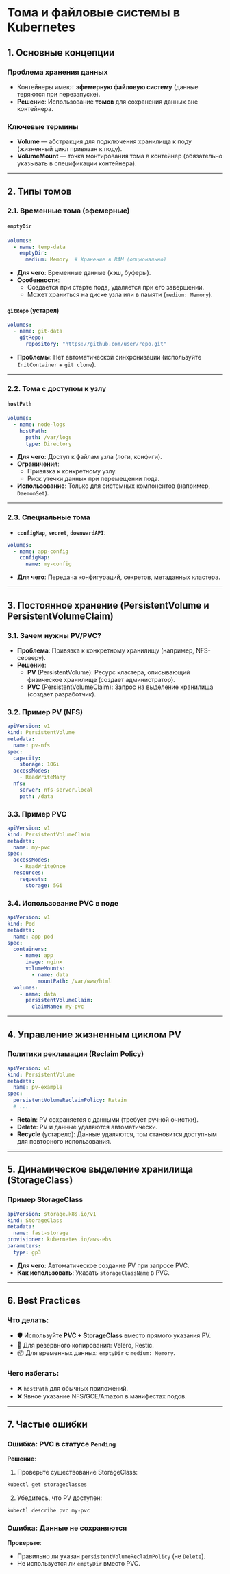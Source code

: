 # Тома и файловые системы в Kubernetes

## 1. Основные концепции
### Проблема хранения данных
- Контейнеры имеют **эфемерную файловую систему** (данные теряются при перезапуске).
- **Решение**: Использование **томов** для сохранения данных вне контейнера.

### Ключевые термины
- **Volume** — абстракция для подключения хранилища к поду (жизненный цикл привязан к поду).
- **VolumeMount** — точка монтирования тома в контейнер (обязательно указывать в спецификации контейнера).

---

## 2. Типы томов
### 2.1. Временные тома (эфемерные)
#### `emptyDir`
```yaml
volumes:
  - name: temp-data
    emptyDir: 
      medium: Memory  # Хранение в RAM (опционально)
```
- **Для чего**: Временные данные (кэш, буферы).
- **Особенности**:
  - Создается при старте пода, удаляется при его завершении.
  - Может храниться на диске узла или в памяти (`medium: Memory`).

#### `gitRepo` (устарел)
```yaml
volumes:
  - name: git-data
    gitRepo:
      repository: "https://github.com/user/repo.git"
```
- **Проблемы**: Нет автоматической синхронизации (используйте `InitContainer` + `git clone`).

---

### 2.2. Тома с доступом к узлу
#### `hostPath`
```yaml
volumes:
  - name: node-logs
    hostPath:
      path: /var/logs
      type: Directory
```
- **Для чего**: Доступ к файлам узла (логи, конфиги).
- **Ограничения**:
  - Привязка к конкретному узлу.
  - Риск утечки данных при перемещении пода.
- **Использование**: Только для системных компонентов (например, `DaemonSet`).

---

### 2.3. Специальные тома
- **`configMap`**, **`secret`**, **`downwardAPI`**:
```yaml
volumes:
  - name: app-config
    configMap:
      name: my-config
```
- **Для чего**: Передача конфигураций, секретов, метаданных кластера.

---

## 3. Постоянное хранение (PersistentVolume и PersistentVolumeClaim)
### 3.1. Зачем нужны PV/PVC?
- **Проблема**: Привязка к конкретному хранилищу (например, NFS-серверу).
- **Решение**:
  - **PV** (PersistentVolume): Ресурс кластера, описывающий физическое хранилище (создает администратор).
  - **PVC** (PersistentVolumeClaim): Запрос на выделение хранилища (создает разработчик).

### 3.2. Пример PV (NFS)
```yaml
apiVersion: v1
kind: PersistentVolume
metadata:
  name: pv-nfs
spec:
  capacity:
    storage: 10Gi
  accessModes:
    - ReadWriteMany
  nfs:
    server: nfs-server.local
    path: /data
```

### 3.3. Пример PVC
```yaml
apiVersion: v1
kind: PersistentVolumeClaim
metadata:
  name: my-pvc
spec:
  accessModes:
    - ReadWriteOnce
  resources:
    requests:
      storage: 5Gi
```

### 3.4. Использование PVC в поде
```yaml
apiVersion: v1
kind: Pod
metadata:
  name: app-pod
spec:
  containers:
    - name: app
      image: nginx
      volumeMounts:
        - name: data
          mountPath: /var/www/html
  volumes:
    - name: data
      persistentVolumeClaim:
        claimName: my-pvc
```

---

## 4. Управление жизненным циклом PV
### Политики рекламации (Reclaim Policy)
```yaml
apiVersion: v1
kind: PersistentVolume
metadata:
  name: pv-example
spec:
  persistentVolumeReclaimPolicy: Retain
  # ...
```
- **Retain**: PV сохраняется с данными (требует ручной очистки).
- **Delete**: PV и данные удаляются автоматически.
- **Recycle** (устарело): Данные удаляются, том становится доступным для повторного использования.

---

## 5. Динамическое выделение хранилища (StorageClass)
### Пример StorageClass
```yaml
apiVersion: storage.k8s.io/v1
kind: StorageClass
metadata:
  name: fast-storage
provisioner: kubernetes.io/aws-ebs
parameters:
  type: gp3
```
- **Для чего**: Автоматическое создание PV при запросе PVC.
- **Как использовать**: Указать `storageClassName` в PVC.

---

## 6. Best Practices
### Что делать:
- 🛡️ Используйте **PVC + StorageClass** вместо прямого указания PV.
- 🔄 Для резервного копирования: Velero, Restic.
- 📦 Для временных данных: `emptyDir` с `medium: Memory`.

### Чего избегать:
- ❌ `hostPath` для обычных приложений.
- ❌ Явное указание NFS/GCE/Amazon в манифестах подов.

---

## 7. Частые ошибки
### Ошибка: PVC в статусе `Pending`
**Решение**:
1. Проверьте существование StorageClass:
```bash
kubectl get storageclasses
```
2. Убедитесь, что PV доступен:
```bash
kubectl describe pvc my-pvc
```

### Ошибка: Данные не сохраняются
**Проверьте**:
- Правильно ли указан `persistentVolumeReclaimPolicy` (не `Delete`).
- Не используется ли `emptyDir` вместо PVC.